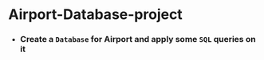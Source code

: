 # Airport-Database-project
  - ### Create a `Database` for Airport and apply some `SQL` queries on it
